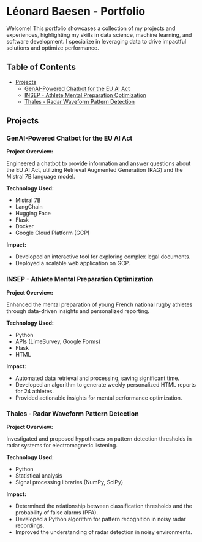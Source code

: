<h1 align="left">Léonard Baesen - Portfolio</h1>

Welcome! This portfolio showcases a collection of my projects and experiences, highlighting my skills in data science, machine learning, and software development. I specialize in leveraging data to drive impactful solutions and optimize performance.

## Table of Contents

- [Projects](#projects)
    - [GenAI-Powered Chatbot for the EU AI Act](#genai-powered-chatbot-for-the-eu-ai-act)
    - [INSEP - Athlete Mental Preparation Optimization](#insep---athlete-mental-preparation-optimization)
    - [Thales - Radar Waveform Pattern Detection](#thales---radar-waveform-pattern-detection)

## Projects

### GenAI-Powered Chatbot for the EU AI Act

**Project Overview:**

Engineered a chatbot to provide information and answer questions about the EU AI Act, utilizing Retrieval Augmented Generation (RAG) and the Mistral 7B language model.

**Technology Used:**

* Mistral 7B
* LangChain
* Hugging Face
* Flask
* Docker
* Google Cloud Platform (GCP)

**Impact:**

* Developed an interactive tool for exploring complex legal documents.
* Deployed a scalable web application on GCP.

### INSEP - Athlete Mental Preparation Optimization

**Project Overview:**

Enhanced the mental preparation of young French national rugby athletes through data-driven insights and personalized reporting.

**Technology Used:**

* Python
* APIs (LimeSurvey, Google Forms)
* Flask
* HTML

**Impact:**

* Automated data retrieval and processing, saving significant time.
* Developed an algorithm to generate weekly personalized HTML reports for 24 athletes.
* Provided actionable insights for mental performance optimization.

### Thales - Radar Waveform Pattern Detection

**Project Overview:**

Investigated and proposed hypotheses on pattern detection thresholds in radar systems for electromagnetic listening.

**Technology Used:**

* Python
* Statistical analysis
* Signal processing libraries (NumPy, SciPy)

**Impact:**

* Determined the relationship between classification thresholds and the probability of false alarms (PFA).
* Developed a Python algorithm for pattern recognition in noisy radar recordings.
* Improved the understanding of radar detection in noisy environments.